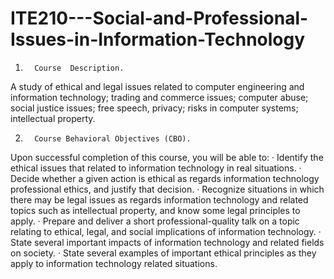 # ITE210---Social-and-Professional-Issues-in-Information-Technology


1.       Course  Description.
 
A study of ethical and  legal issues related to computer engineering and information technology; trading and commerce issues; computer abuse; social justice issues; free speech, privacy; risks in computer systems; intellectual property.
 
2.       Course Behavioral Objectives (CBO).
Upon successful completion of this course, you will be able to:
·         Identify the ethical issues that related to information technology in real situations.
·         Decide whether a given action is ethical as regards information technology professional ethics, and  justify that decision.
·         Recognize situations in which there may be legal issues as regards information technology and related topics such as intellectual property, and know some legal principles to apply.
·         Prepare and deliver a short professional-quality talk on a topic relating to ethical, legal, and social implications of information technology. 
·         State several important impacts of information technology and related fields on society. 
·         State several examples of important ethical principles as they apply to information technology related situations. 
